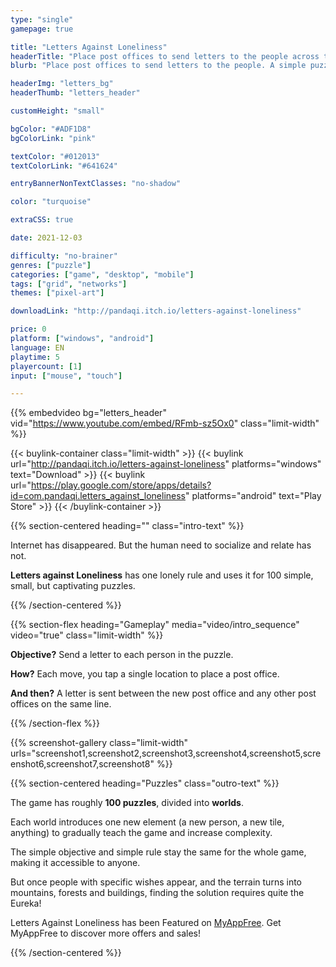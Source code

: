 ```yaml
---
type: "single"
gamepage: true

title: "Letters Against Loneliness"
headerTitle: "Place post offices to send letters to the people across the puzzle map"
blurb: "Place post offices to send letters to the people. A simple puzzle to bring people together."

headerImg: "letters_bg"
headerThumb: "letters_header"

customHeight: "small"

bgColor: "#ADF1D8"
bgColorLink: "pink"

textColor: "#012013"
textColorLink: "#641624"

entryBannerNonTextClasses: "no-shadow"

color: "turquoise"

extraCSS: true

date: 2021-12-03

difficulty: "no-brainer"
genres: ["puzzle"]
categories: ["game", "desktop", "mobile"]
tags: ["grid", "networks"]
themes: ["pixel-art"]

downloadLink: "http://pandaqi.itch.io/letters-against-loneliness"

price: 0
platform: ["windows", "android"]
language: EN
playtime: 5
playercount: [1]
input: ["mouse", "touch"]

---
```


{{% embedvideo bg="letters_header" vid="https://www.youtube.com/embed/RFmb-sz5Ox0" class="limit-width" %}}

{{< buylink-container class="limit-width" >}}
{{< buylink url="http://pandaqi.itch.io/letters-against-loneliness" platforms="windows" text="Download" >}} 
{{< buylink url="https://play.google.com/store/apps/details?id=com.pandaqi.letters_against_loneliness" platforms="android" text="Play Store" >}} 
{{< /buylink-container >}}

{{% section-centered heading="" class="intro-text" %}}

Internet has disappeared. But the human need to socialize and relate has not.

**Letters against Loneliness** has one lonely rule and uses it for 100 simple, small, but captivating puzzles.

{{% /section-centered %}}

{{% section-flex heading="Gameplay" media="video/intro_sequence" video="true" class="limit-width"  %}}

**Objective?** Send a letter to each person in the puzzle.

**How?** Each move, you tap a single location to place a post office.

**And then?** A letter is sent between the new post office and any other post offices on the same line.

{{% /section-flex %}}

{{% screenshot-gallery class="limit-width" urls="screenshot1,screenshot2,screenshot3,screenshot4,screenshot5,screenshot6,screenshot7,screenshot8" %}}

{{% section-centered heading="Puzzles" class="outro-text" %}}

The game has roughly **100 puzzles**, divided into **worlds**.

Each world introduces one new element (a new person, a new tile, anything) to gradually teach the game and increase complexity.

The simple objective and simple rule stay the same for the whole game, making it accessible to anyone. 

But once people with specific wishes appear, and the terrain turns into mountains, forests and buildings, finding the solution requires quite the Eureka!

Letters Against Loneliness has been Featured on [MyAppFree](https://app.myappfree.com/). Get MyAppFree to discover more offers and sales!

{{% /section-centered %}}